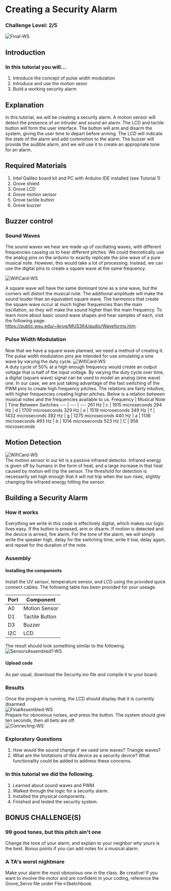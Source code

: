 # Creating a Security Alarm
### Challenge Level: 2/5
![Final-WS](https://user-images.githubusercontent.com/22579849/32729554-0d581f54-c839-11e7-999c-7cc947be4bbe.jpg) <br />

## Introduction
### In this tutorial you will...
  1. Introduce the concept of pulse width modulation
  2. Introduce and use the motion sesor
  3. Build a working security alarm
  
## Explanation
In this tutorial, we will be creating a security alarm. A motion sensor will detect the presence of an intruder and sound an alarm. The LCD and tactile button will form the user interface. The button will arm and disarm the system, giving the user time to depart before arming. The LCD will indicate the state of the alarm and add commotion to the alarm. The buzzer will provide the audible alarm, and we will use it to create an appropriate tone for an alarm. 
 
## Required Materials
 1. Intel Galileo board kit and PC with Arduino IDE installed (see Tutorial 1)
 2. Grove shield
 3. Grove LCD
 4. Grove motion sensor
 5. Grove tactile button
 6. Grove buzzer
 
## Buzzer control
### Sound Waves
The sound waves we hear are made up of oscillating waves, with different frequencies causing us to hear different pitches. We could theoretically use the analog pins on the arduino to exactly replicate the sine wave of a pure musical note. However, this would take a lot of processing. Instead, we can use the digital pins to create a square wave at the same frequency. 

![WifiCard-WS](https://user-images.githubusercontent.com/22579849/32729550-0d16439a-c839-11e7-83f1-66a7f27e87be.jpg) <br />

A square wave will have the same dominant tone as a sine wave, but the corners will distort the musical note. The additional amplitude will make the sound louder than an equivalent square wave. The harmonics that create the square wave occur at much higher frequencies than the main oscillation, so they will make the sound higher than the main frequency. To learn more about basic sound wave shapes and hear samples of each, visit the following page: https://public.wsu.edu/~jkrug/MUS364/audio/Waveforms.htm.

### Pulse Width Modulation
Now that we have a square wave planned, we need a method of creating it. The pulse width modulation pins are intended for use simulating a sine wave by varying the duty cycle.
![WifiCard-WS](https://user-images.githubusercontent.com/22579849/32729550-0d16439a-c839-11e7-83f1-66a7f27e87be.jpg) <br />
A duty cycle of 50% at a high enough frequency would create an output voltage that is half of the input voltage. By varying the duty cycle over time, a digital (square wave) signal can be used to model an analog (sine wave) one. 
In our case, we are just taking advantage of the fast switching of the PWM pins to create high frequency pitches. The relations are fairly intuitive, with higher frequencies creating higher pitches. Below is a relation between musical notes and the frequencies available to us. 
Frequency | Musical Note | Time Between Switches
--- | --- | ---
261 Hz  | c | 1915 microseconds
294 Hz  |  d | 1700 microseconds
329 Hz |  e | 1519 microseconds
349 Hz  | f | 1432 microseconds
392 Hz  |  g | 1275 microseconds
440 Hz |  a | 1136 microseconds
493 Hz  | b | 1014 microseconds
523 Hz  | C | 956 microseconds


 
## Motion Detection
![WifiCard-WS](https://user-images.githubusercontent.com/22579849/32729550-0d16439a-c839-11e7-83f1-66a7f27e87be.jpg) <br />
The motion sensor in our kit is a passive infrared detector. Infrared energy is given off by humans in the form of heat, and a large increase in that heat caused by motion will trip the sensor. The threshold for detection is necessarily set high enough that it will not trip when the sun rises, slightly changing the infrared energy hitting the sensor.  

## Building a Security Alarm

### How it works
Everything we write in this code is effectively digital, which makes our logic lives easy. If the button is pressed, arm or disarm. If motion is detected and the device is armed, fire alarm. For the tone of the alarm, we will simply write the speaker high, delay for the switching time, write it low, delay again, and repeat for the duration of the note. 
 
### Assembly

#### Installing the components
Install the UV sensor, temperature sensor, and LCD using the provided quick connect cables. The following table has been provided for your useage.<br />

Port | Component
--- | ---
A0  |  Motion Sensor
D1  |  Tactile Button
D3 | Buzzer
I2C |  LCD 

The result should look something similar to the following. <br />
![SensorsAssembled1-WS](https://user-images.githubusercontent.com/22579849/32729560-0dda5410-c839-11e7-810a-ccec19ecb423.jpg) <br />

#### Upload code
As per usual, download the Security.ino file and compile it to your board. 

### Results
Once the program is running, the LCD should display that it is currently disarmed. <br />
![FinalAssembled-WS](https://user-images.githubusercontent.com/22579849/32729554-0d581f54-c839-11e7-999c-7cc947be4bbe.jpg) <br />
Prepare for obnoxious noises, and press the button. The system should give ten seconds, then all bets are off. <br />
![Connecting-WS](https://user-images.githubusercontent.com/22579849/32729189-cba41690-c837-11e7-9bc4-54398665a13c.JPG) <br />

### Exploratory Questions
 1.  How would the sound change if we used sine waves? Triangle waves? 
 2.  What are the limitations of this device as a security device? What functionality could be added to address these concerns. 

### In this tutorial we did the following.
 
 1. Learned about sound waves and PWM.
 2. Walked through the logic for a security alarm.
 3. Installed the physical components.
 4. Finished and tested the security system.
  
## BONUS CHALLENGE(S)

### 99 good tones, but this pitch ain't one
Change the tone of your alarm, and explain to your neighbor why yours is the best. Bonus points if you can add notes for a musical alarm. 
### A TA's worst nightmare
Make your alarm the most obnoxious one in the class. Be creative! If you want to involve the motor and are confident in your coding, reference the Grove_Servo file under File->Sketchbook.
